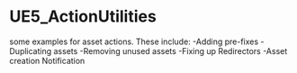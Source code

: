 # UE5_ActionUtilities

some examples for asset actions.
These include:
 -Adding pre-fixes
 -Duplicating assets
 -Removing unused assets
 -Fixing up Redirectors
 -Asset creation Notification
